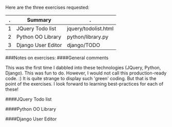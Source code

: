 Here are the three exercises requested:

. | Summary | .
--|-----------------|----------------------
1 | JQuery Todo list | jquery/todolist.html
2 | Python OO Library | python/library.py 
3 | Django User Editor | django/TODO 

###Notes on exercises:
####General comments

This was the first time I dabbled into these technologies (JQuery, Python, Django). This was fun to do. However, I would not call this production-ready code. :) It is quite strange to display such 'green' coding. But that is the point of the exercises. I look forward to learning best-practices for each of these!


####JQuery Todo list


####Python OO Library

####Django User Editor

